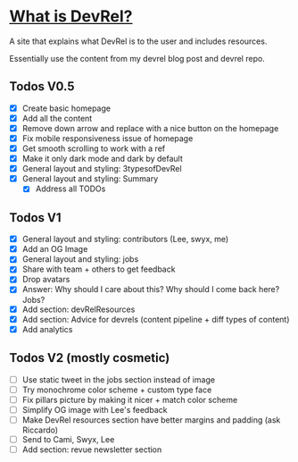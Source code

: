 # [What is DevRel?](https://www.whatisdevrel.com/)

A site that explains what DevRel is to the user and includes resources.

Essentially use the content from my devrel blog post and devrel repo.

## Todos V0.5

- [x] Create basic homepage
- [x] Add all the content
- [x] Remove down arrow and replace with a nice button on the homepage
- [x] Fix mobile responsiveness issue of homepage
- [x] Get smooth scrolling to work with a ref
- [x] Make it only dark mode and dark by default
- [x] General layout and styling: 3typesofDevRel
- [x] General layout and styling: Summary
  - [x] Address all TODOs

## Todos V1
- [x] General layout and styling: contributors (Lee, swyx, me)
- [x] Add an OG Image
- [x] General layout and styling: jobs
- [x] Share with team + others to get feedback
- [x] Drop avatars
- [x] Answer: Why should I care about this? Why should I come back here? Jobs?
- [x] Add section: devRelResources
- [x] Add section: Advice for devrels (content pipeline + diff types of content)
- [x] Add analytics

## Todos V2 (mostly cosmetic)
- [ ] Use static tweet in the jobs section instead of image
- [ ] Try monochrome color scheme + custom type face
- [ ] Fix pillars picture by making it nicer + match color scheme
- [ ] Simplify OG image with Lee's feedback
- [ ] Make DevRel resources section have better margins and padding (ask Riccardo)
- [ ] Send to Cami, Swyx, Lee
- [ ] Add section: revue newsletter section
